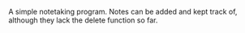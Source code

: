 A simple notetaking program. Notes can be added and kept track of, although they lack the delete function so far. 

